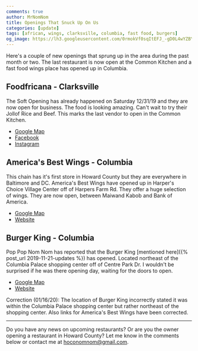 ```yaml
---
comments: true
author: MrNomNom
title: Openings That Snuck Up On Us
categories: [update]
tags: [african, wings, clarksville, columbia, fast food, burgers]
og_image: https://lh3.googleusercontent.com/0rmokVf0sqItEFJ_-gD0L4wYZBYioPO8jzC_zco0jB5L0iSAPkmQZxLNSZkxahEOjH3cqZWgfv0XRt61uSEnUI7mILnwF6vw88pRkRiTPbZxHlO7jJCbnVzJbqF3LN0WIel2KuMGKQ=w400
---
```


Here's a couple of new openings that sprung up in the area during the past month or two. The last restaurant is now open at the Common Kitchen and a fast food wings place has opened up in Columbia. 

<!--more-->

## Foodfricana - Clarksville

The Soft Opening has already happened on Saturday 12/31/19 and they are now open for business. The food is looking amazing. Can't wait to try their Jollof Rice and Beef. This marks the last vendor to open in the Common Kitchen.

* [Google Map](https://goo.gl/maps/qe1PWQYSsbz6qgt19)
* [Facebook](https://www.facebook.com/FOODFRICANA/)
* [Instagram](https://www.instagram.com/foodfricana/)

## America's Best Wings - Columbia

This chain has it's first store in Howard County but they are everywhere in Baltimore and DC. America's Best Wings have opened up in Harper's Choice Village Center off of Harpers Farm Rd. They offer a huge selection of wings. They are now open, between Maiwand Kabob and Bank of America.

* [Google Map](https://goo.gl/maps/jGidihBMgnd7dLYb8)
* [Website](https://website-2325658405327733813217-chickenwingsrestaurant.business.site/)

## Burger King - Columbia

Pop Pop Nom Nom has reported that the Burger King [mentioned here]({% post_url 2019-11-21-updates %}) has opened. Located northeast of the Columbia Palace shopping center off of Centre Park Dr. I wouldn't be surprised if he was there opening day, waiting for the doors to open.

* [Google Map](https://goo.gl/maps/iuNozHUmWypxndi17)
* [Website](https://locations.bk.com/md/columbia/8835-centre-park-dr-.html)


Correction (01/16/20): The location of Burger King incorrectly stated it was within the Columbia Palace shopping center but rather northeast of the shopping center. Also links for America's Best Wings have been corrected.

----

Do you have any news on upcoming restaurants? Or are you the owner opening a restaurant in Howard County? Let me know in the comments below or contact me at [hoconomnom@gmail.com](mailto:hoconomnom@gmail.com).


